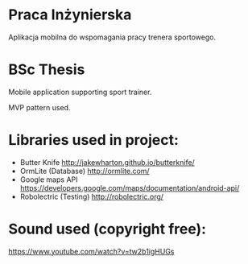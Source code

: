 # Praca Inżynierska
Aplikacja mobilna do wspomagania pracy trenera sportowego.

# BSc Thesis
Mobile application supporting sport trainer.

MVP pattern used.

# Libraries used in project:
- Butter Knife
http://jakewharton.github.io/butterknife/
- OrmLite (Database)
http://ormlite.com/
- Google maps API
https://developers.google.com/maps/documentation/android-api/
- Robolectric (Testing)
http://robolectric.org/


# Sound used (copyright free):
https://www.youtube.com/watch?v=tw2b1igHUGs